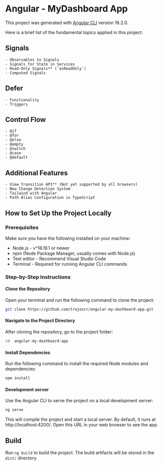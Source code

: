# Angular - MyDashboard App

This project was generated with [Angular CLI](https://github.com/angular/angular-cli) version 18.2.0.

Here is a brief list of the fundamental topics applied in this project:

  ## Signals
    - Observables to Signals
    - Signals for State in Services
    - Read-Only Signals** (`asReadOnly`)
    - Computed Signals
  
  ## Defer
    - Functionality
    - Triggers

  ## Control Flow
    - @if
    - @for
    - @else
    - @empty
    - @switch
    - @case
    - @default

  ## Additional Features
    - View Transition API** (Not yet supported by all browsers)
    - New Change Detection System
    - Tailwind with Angular
    - Path Alias Configuration in TypeScript

## How to Set Up the Project Locally

### Prerequisites

Make sure you have the following installed on your machine:

- Node.js - v^18.19.1 or newer
- npm (Node Package Manager, usually comes with Node.js)
- Text editor - Recommend Visual Studio Code
- Terminal - Required for running Angular CLI commands

### Step-by-Step Instructions

#### Clone the Repository

Open your terminal and run the following command to clone the project:

```bash
git clone https://github.com/trejoscr/angular-my-dashboard-app.git
```

#### Navigate to the Project Directory

After cloning the repository, go to the project folder:

```bash
cd  angular-my-dashboard-app
```

#### Install Dependencies

Run the following command to install the required Node modules and dependencies:

```bash
npm install
```

#### Development server

Use the Angular CLI to serve the project on a local development server:

```bash
ng serve
```

This will compile the project and start a local server. By default, it runs at http://localhost:4200/. Open this URL in your web browser to see the app.

## Build

Run `ng build` to build the project. The build artifacts will be stored in the `dist/` directory.
